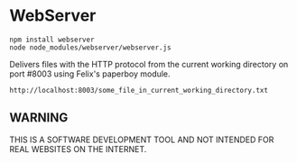 # WebServer

	npm install webserver
	node node_modules/webserver/webserver.js


Delivers files
with the HTTP protocol
from the current working directory
on port #8003
using Felix's paperboy module.

	http://localhost:8003/some_file_in_current_working_directory.txt

## WARNING

THIS IS A SOFTWARE DEVELOPMENT TOOL AND NOT INTENDED FOR REAL WEBSITES ON THE INTERNET.

